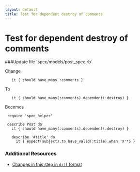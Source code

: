 ```yaml
---
layout: default
title: Test for dependent destroy of comments
---
```


<h1 id="main">Test for dependent destroy of comments</h1>
###Update file `spec/models/post_spec.rb`

Change
```
   it { should have_many :comments }
```


To
```
   it { should have_many(:comments).dependent(:destroy) }
```


Becomes
```
 require 'spec_helper'
 
 describe Post do
   it { should have_many(:comments).dependent(:destroy) }
 
   describe '#title' do
     it { expect(subject).to have_valid(:title).when 'X'*5 }

```



### Additional Resources

* [Changes in this step in `diff` format](https://github.com/software-academy/rails_getting_started_bdd/commit/3db6d50615570f0715f7f214303f19ecd2452579)

